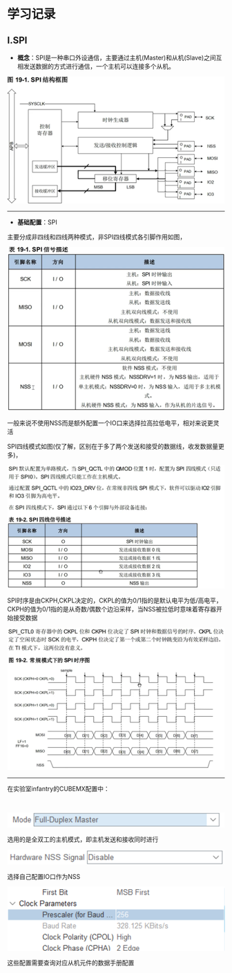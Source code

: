 # 学习记录

## Ⅰ.SPI

- **概念**：SPI是一种串口外设通信，主要通过主机(Master)和从机(Slave)之间互相发送数据的方式进行通信，一个主机可以连接多个从机。

![screen-capture](2849afd303eff29771c7828f002189b7.png)

***

- **基础配置**：SPI

主要分成非四线和四线两种模式，非SPI四线模式各引脚作用如图，

![screen-capture](690f29270de1c674f07b01b56ef97851.png)

一般来说不使用NSS而是额外配置一个IO口来选择拉高拉低电平，相对来说更灵活

SPI四线模式如图(仅了解，区别在于多了两个发送和接受的数据线，收发数据量更多)，

![screen-capture](23b0b51b985f38fc87303e73d06340e6.png)

SPI时序是由CKPH,CKPL决定的，CKPL的值为0/1指的是默认电平为低/高电平，CKPH的值为0/1指的是从奇数/偶数个边沿采样，当NSS被拉低时意味着寄存器开始接受数据

![screen-capture](0a647d662d6f078bcb1f17081de6d1a4.png)

***

在实验室infantry的CUBEMX配置中：

<br/>

![screen-capture](7017ae438f130b8aaba1bbf824f8931d.png)

选用的是全双工的主机模式，即主机发送和接收同时进行

![screen-capture](9d0670e5464cfe7477da6bebbb345b63.png)

选择自己配置IO口作为NSS

![screen-capture](98d8bfa5487dfc484adbb5725936a169.png)

这些配置需要查询对应从机元件的数据手册配置